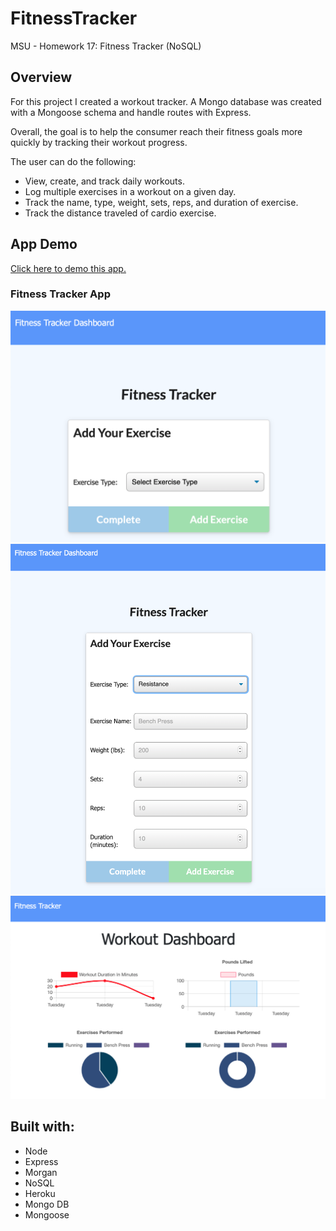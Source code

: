 # FitnessTracker
MSU - Homework 17: Fitness Tracker (NoSQL)

## Overview
For this project I created a workout tracker. A Mongo database was created with a Mongoose schema and handle routes with Express.

Overall, the goal is to help the consumer reach their fitness goals more quickly by tracking their workout progress.

The user can do the following:
* View, create, and track daily workouts.
* Log multiple exercises in a workout on a given day.
* Track the name, type, weight, sets, reps, and duration of exercise.
* Track the distance traveled of cardio exercise.

## App Demo
[Click here to demo this app.](https://mysterious-caverns-32723.herokuapp.com/)
<!-- [Click here to demo this app.](https://git.heroku.com/mysterious-caverns-32723.git) -->


### Fitness Tracker App
![Fitness Tracker](/public/assets/images/demo1.png)
![Add Your Exercise](/public/assets/images/demo2.png)
![Dashboard](/public/assets/images/demo3.png)

## Built with:
* Node
* Express
* Morgan
* NoSQL
* Heroku
* Mongo DB
* Mongoose